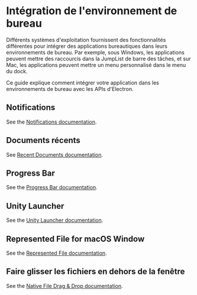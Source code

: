 # Intégration de l'environnement de bureau

Différents systèmes d'exploitation fournissent des fonctionnalités différentes pour intégrer des applications bureautiques dans leurs environnements de bureau. Par exemple, sous Windows, les applications peuvent mettre des raccourcis dans la JumpList de barre des tâches, et sur Mac, les applications peuvent mettre un menu personnalisé dans le menu du dock.

Ce guide explique comment intégrer votre application dans les environnements de bureau avec les APIs d'Electron.

## Notifications

See the [Notifications documentation](notifications.md).

## Documents récents

See [Recent Documents documentation](recent-documents.md).

## Progress Bar

See the [Progress Bar documentation](progress-bar.md).

## Unity Launcher

See the [Unity Launcher documentation](https://help.ubuntu.com/community/UnityLaunchersAndDesktopFiles#Adding_shortcuts_to_a_launcher).

## Represented File for macOS Window

See the [Represented File documentation](represented-file.md).

## Faire glisser les fichiers en dehors de la fenêtre

See the [Native File Drag & Drop documentation](native-file-drag-drop.md).